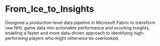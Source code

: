 # From_Ice_to_Insights
Designed a production-level data pipeline in Microsoft Fabric to transform raw NHL game data into actionable performance and scouting insights, enabling a faster and more data-driven approach to identifying high-performing players who might otherwise be overlooked.
